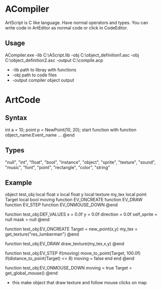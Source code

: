 # ACompiler
ArtScript is C like language. Have normal operators and types. You can write code in ArtEditor as normal code or click in CodeEditor.
## Usage
ACompiler.exe -lib C:\\AScript.lib -obj C:\\object_definition1.asc  -obj C:\\object_definition2.asc -output C:\\compile.acp
* -lib path to libray with functions
* -obj path to code files
* -output compiler object output

# ArtCode
## Syntax
int a = 10;
point p = NewPoint(10, 20);
start function with function object_name:Event_name
...
@end
## Types
"null", "int", "float", "bool", "instance", "object", "sprite", "texture", "sound", "music", "font", "point", "rectangle", "color", "string"

## Example
object test_obj
local float x
local float y
local texture my_tex
local point Target
local bool moving
function EV_ONCREATE
function EV_DRAW
function EV_STEP
function EV_ONMOUSE_DOWN
@end

function test_obj:DEF_VALUES
x = 0.0f
y = 0.0f
direction = 0.0f
self_sprite = null
mask = null
@end

function test_obj:EV_ONCREATE
Target = new_point(x,y)
my_tex = get_texture("res_lumberman")
@end

function test_obj:EV_DRAW
draw_texture(my_tex,x,y)
@end

function test_obj:EV_STEP
if(moving)
 move_to_point(Target, 100.0f)
  if(distance_to_point(Target) << 8)
   moving = false
  end
 end
@end

function test_obj:EV_ONMOUSE_DOWN
moving = true
Target = get_global_mouse()
@end

 - this make object that draw texture and follow mouse clicks on map
 
